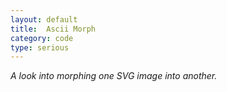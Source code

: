```yaml
---
layout: default
title:  Ascii Morph
category: code
type: serious
---
```


*A look into morphing one SVG image into another.*